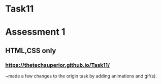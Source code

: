 # Task11


# Assessment 1
## HTML,CSS only

### https://thetechsuperior.github.io/Task11/








~made a few changes to the origin task by adding animations and gif(s).

